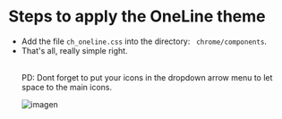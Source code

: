 # Steps to apply the OneLine theme

<ul><li>Add the file <code>ch_oneline.css</code> into the directory: <code> chrome/components</code>.</li>
  <li>That's all, really simple right. </li></br>
  
PD: Dont forget to put your icons in the dropdown arrow menu to let space to the main icons.

![imagen](https://user-images.githubusercontent.com/22057609/160184709-a8419c58-0a53-46bf-a852-0a7f44904a93.png)
